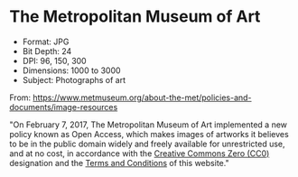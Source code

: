 # The Metropolitan Museum of Art 

* Format: JPG
* Bit Depth: 24
* DPI: 96, 150, 300
* Dimensions: 1000 to 3000
* Subject: Photographs of art

From: https://www.metmuseum.org/about-the-met/policies-and-documents/image-resources

"On February 7, 2017, The Metropolitan Museum of Art implemented a new policy known as Open Access, which makes images of artworks it believes to be in the public domain widely and freely available for unrestricted use, and at no cost, in accordance with the [Creative Commons Zero (CC0)](https://creativecommons.org/publicdomain/zero/1.0/) designation and the [Terms and Conditions](https://www.metmuseum.org/information/terms-and-conditions) of this website."
